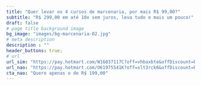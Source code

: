 ```yaml
---
title: "Quer levar os 4 cursos de marcenaria, por mais R$ 99,00?"
subtitle: "R$ 299,00 em até 10x sem juros, leva tudo e mais um pouco!"
draft: false
# page title background image
bg_image: "images/bg-marcenaria-02.jpg"
# meta description
description : ""
header_buttons: true;
# url
url_sim: "https://pay.hotmart.com/W16037117C?off=vhbaxbte&offDiscount=BLACKNOVEMBER50"
url_nao: "https://pay.hotmart.com/O61975541K?off=xlt3rck6&offDiscount=BLACKNOVEMBER50"
cta_nao: "Quero apenas o de R$ 199,00"
---
```


